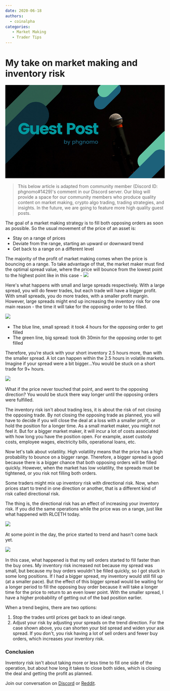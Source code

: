 ```yaml
---
date: 2020-06-18
authors:
  - coinalpha
categories:
   - Market Making
   - Trader Tips
---
```


# My take on market making and inventory risk

![cover](cover.png)

> This below article is adapted from community member (Discord ID: phgnomo#1429)'s comment in our Discord server. Our blog will provide a space for our community members who produce quality content on market making, crypto algo trading, trading strategies, and insights. In the future, we are going to feature more high quality guest posts. 

The goal of a market making strategy is to fill both opposing orders as soon as possible. So the usual movement of the price of an asset is:

-  Stay on a range of prices
-  Deviate from the range, starting an upward or downward trend
-  Get back to a range on a different level

<!-- more -->

The majority of the profit of market making comes when the price is bouncing on a range. To take advantage of that, the market maker must find the optimal spread value, where the price will bounce from the lowest point to the highest point like in this case - 
![](https://www.tradingview.com/x/6lb6ZcHq/)


Here's what happens with small and large spreads respectively. With a large spread, you will do fewer trades, but each trade will have a bigger profit. With small spreads, you do more trades, with a smaller profit margin. However, large spreads might end up increasing the inventory risk for one main reason - the time it will take for the opposing order to be filled.

![](https://www.tradingview.com/x/ZmkdRRum/)

- The blue line, small spread: it took 4 hours for the opposing order to get filled
- The green line, big spread: took 6h 30min for the opposing order to get filled

Therefore, you’re stuck with your short inventory 2.5 hours more, than with the smaller spread. A lot can happen within the 2.5 hours in volatile markets. Imagine if your spread were a bit bigger...You would be stuck on a short trade for 9+ hours. 

![](https://www.tradingview.com/x/OnO6Av1U/)

What if the price never touched that point, and went to the opposing direction? You would be stuck there way longer until the opposing orders were fulfilled.

The inventory risk isn't about trading less, it is about the risk of not closing the opposing trade. By not closing the opposing trade as planned, you will have to decide if you will close the deal at a loss with a smaller profit, or hold the position for a longer time. As a small market maker, you might not feel it. But for a bigger market maker, it will incur a lot of costs associated with how long you have the position open. For example, asset custody costs, employee wages, electricity bills, operational loans, etc.

Now let's talk about volatility. High volatility means that the price has a high probability to bounce on a bigger range. Therefore, a bigger spread is good because there is a bigger chance that both opposing orders will be filled quickly. However, when the market has low volatility, the spreads must be tightened, or you risk not filling both orders. 

Some traders might mix up inventory risk with directional risk. Now, when prices start to trend in one direction or another, that is a different kind of risk called directional risk.

The thing is, the directional risk has an effect of increasing your inventory risk. If you did the same operations while the price was on a range, just like what happened with RLCETH today.

![](https://www.tradingview.com/x/ge8cncua/)

At some point in the day, the price started to trend and hasn't come back yet.

![](https://www.tradingview.com/x/bNBSjaAN/)

In this case, what happened is that my sell orders started to fill faster than the buy ones. My inventory risk increased not because my spread was small, but because my buy orders wouldn't be filled quickly, so I got stuck in some long positions. If I had a bigger spread, my inventory would still fill up (at a smaller pace). But the effect of this bigger spread would be waiting for a longer period to fill the opposing buy order because it will take a longer time for the price to return to an even lower point. With the smaller spread, I have a higher probability of getting out of the bad position earlier. 

When a trend begins, there are two options:

1. Stop the trades until prices get back to an ideal range. 
2. Adjust your risk by adjusting your spreads on the trend direction. For the case shown above, you can shorten your bid spread and widen your ask spread. If you don't, you risk having a lot of sell orders and fewer buy orders, which increases your inventory risk.

### Conclusion
Inventory risk isn't about taking more or less time to fill one side of the operation, but about how long it takes to close both sides, which is closing the deal and getting the profit as planned. 

Join our conversation on [Discord](https://discord.hummingbot.io) or [Reddit](https://www.reddit.com/r/Hummingbot/). 

